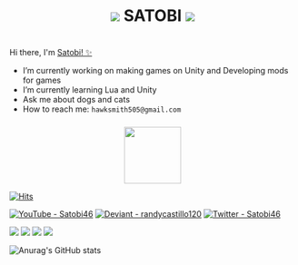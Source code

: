 # <p align="center"><img src="https://static.wikia.nocookie.net/ragnarok_gamepedia_en/images/e/eb/SundaeLaw.png/revision/latest?cb=20161103222811"> **SATOBI** <img src="https://static.wikia.nocookie.net/ragnarok_gamepedia_en/images/e/eb/SundaeLaw.png/revision/latest?cb=20161103222811"></p>
#


###
Hi there, I'm [Satobi! ✨](#satobi)
+ I’m currently working on making games on Unity and Developing mods for games
+ I’m currently learning Lua and Unity
+ Ask me about dogs and cats
+ How to reach me: `hawksmith505@gmail.com`
###


<div id="header" align="center">
  <img src="https://media3.giphy.com/media/FlQUFEG7QDdhD01eeo/giphy.gif?cid=790b76110a11e0a9f9c7d9cc41bb0e11700773169e3a9966&rid=giphy.gif&ct=s" width="100"/>
</div>


[![Hits](https://hits.seeyoufarm.com/api/count/incr/badge.svg?url=https%3A%2F%2Fgithub.com%2Fgjbae1212%2Fhit-counter&count_bg=%2300CF09&title_bg=%23454545&icon=sourceengine.svg&icon_color=%23FFA200&title=Hits&edge_flat=false)](https://hits.seeyoufarm.com)

<a href="https://www.youtube.com/channel/UCvoX6IkC3E3YCt1LZXGpxzw"><img src="https://img.shields.io/static/v1?label=YouTube&message=Satobi46&color=%23FF0000&logo=YouTube&logoColor=%23FF0000" alt="YouTube - Satobi46"></a> <a href="https://www.deviantart.com/randycastillo120"><img src="https://img.shields.io/badge/Deviant-randycastillo120-2ea44f?logo=DeviantArt&logoColor=%2305CC47" alt="Deviant - randycastillo120"></a> <a href="https://twitter.com/Satobi46"><img src="https://img.shields.io/static/v1?label=Twitter&message=Satobi46&color=%231DA1F2&logo=Twitter&logoColor=%231DA1F2" alt="Twitter - Satobi46"></a>

<img src="https://img.shields.io/badge/C%23-239120?style=for-the-badge&logo=c-sharp&logoColor=white"> <img src="https://img.shields.io/badge/C%2B%2B-00599C?style=for-the-badge&logo=c%2B%2B&logoColor=white"> <img src="https://img.shields.io/badge/JavaScript-323330?style=for-the-badge&logo=javascript&logoColor=F7DF1E"> <img src="https://img.shields.io/badge/json-5E5C5C?style=for-the-badge&logo=json&logoColor=white https://img.shields.io/badge/Lua-2C2D72?style=for-the-badge&logo=lua&logoColor=white">

![Anurag's GitHub stats](https://github-readme-stats.vercel.app/api?username=Satobi46&theme=tokyonight&show_icons=true)

